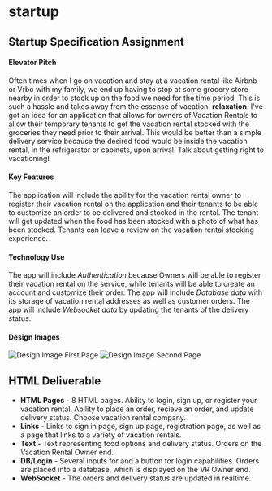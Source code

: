 # startup

## Startup Specification Assignment

#### Elevator Pitch

Often times when I go on vacation and stay at a vacation rental like Airbnb or Vrbo with my family, we end up having to stop at some grocery store nearby in order to stock up on the food we need for the time period.  This is such a hassle and takes away from the essense of vacation: **relaxation**. I've got an idea for an application that allows for owners of Vacation Rentals to allow their temporary tenants to get the vacation rental stocked with the groceries they need prior to their arrival.  This would be better than a simple delivery service because the desired food would be inside the vacation rental, in the refrigerator or cabinets, upon arrival.  Talk about getting right to vacationing!  

#### Key Features

The application will include the ability for the vacation rental owner to register their vacation rental on the application and their tenants to be able to customize an order to be delivered and stocked in the rental.  The tenant will get updated when the food has been stocked with a photo of what has been stocked.  Tenants can leave a review on the vacation rental stocking experience.

#### Technology Use
    
The app will include *Authentication* because Owners will be able to register their vacation rental on the service, while tenants will be able to create an account and customize their order.  The app will include *Database data* with its storage of vacation rental addresses as well as customer orders.  The app will include *Websocket data* by updating the tenants of the delivery status.

#### Design Images

![Design Image First Page](/images/AireStockSketch1.png)
![Design Image Second Page](/images/AireStockSketch2.png)

## HTML Deliverable

- **HTML Pages** - 8 HTML pages. Ability to login, sign up, or register your vacation rental. Ability to place an order, recieve an order, and update delivery status.  Choose vacation rental company.
- **Links** - Links to sign in page, sign up page, registration page, as well as a page that links to a variety of vacation rentals.
- **Text** - Text representing food options and delivery status.  Orders on the Vacation Rental Owner end.
- **DB/Login** - Several inputs for and a button for login capabilities.  Orders are placed into a database, which is displayed on the VR Owner end.
- **WebSocket** - The orders and delivery status are updated in realtime.
